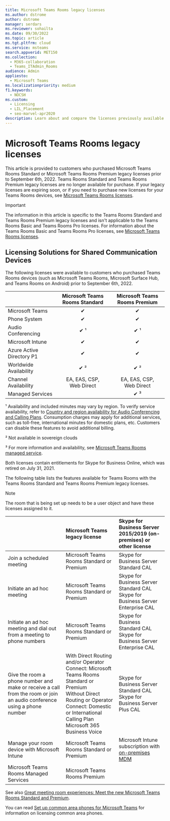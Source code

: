 ```yaml
---
title: Microsoft Teams Rooms legacy licenses
ms.author: dstrome
author: dstrome
manager: serdars
ms.reviewer: sohailta
ms.date: 09/30/2022
ms.topic: article
ms.tgt.pltfrm: cloud
ms.service: msteams
search.appverid: MET150
ms.collection: 
  - M365-collaboration
  - Teams_ITAdmin_Rooms
audience: Admin
appliesto: 
  - Microsoft Teams
ms.localizationpriority: medium
f1.keywords: 
  - NOCSH
ms.custom: 
  - Licensing
  - LIL_Placement
  - seo-marvel-apr2020
description: Learn about and compare the licenses previously available for different types of calling and meeting features in Microsoft Teams Rooms.
---
```


# Microsoft Teams Rooms legacy licenses

This article is provided to customers who purchased Microsoft Teams Rooms Standard or Microsoft Teams Rooms Premium legacy licenses prior to September 6th, 2022. Teams Rooms Standard and Teams Rooms Premium legacy licenses are no longer available for purchase. If your legacy licenses are expiring soon, or if you need to purchase new licenses for your Teams Rooms devices, see [Microsoft Teams Rooms licenses](rooms-licensing.md).

> [!IMPORTANT]
> The information in this article is specific to the Teams Rooms Standard and Teams Rooms Premium legacy licenses and isn't applicable to the Teams Rooms Basic and Teams Rooms Pro licenses. For information about the Teams Rooms Basic and Teams Rooms Pro licenses, see [Microsoft Teams Rooms licenses](rooms-licensing.md).

## Licensing Solutions for Shared Communication Devices

The following licenses were available to customers who purchased Teams Rooms devices (such as Microsoft Teams Rooms, Microsoft Surface Hub, and Teams Rooms on Android) prior to September 6th, 2022.

|&nbsp;|Microsoft Teams Rooms Standard |Microsoft Teams Rooms Premium |
|:--- |:---: |:---: |
|Microsoft Teams|  &#x2714;|  &#x2714;|
|Phone System|  &#x2714;|  &#x2714;|
|Audio Conferencing|&#x2714; &sup1;|&#x2714; &sup1;|
|Microsoft Intune|&#x2714;|&#x2714;|  
|Azure Active Directory P1|&#x2714;|&#x2714;| 
|Worldwide Availability | &#x2714; &sup2;| &#x2714; &sup2;|
|Channel Availability | EA, EAS, CSP, <br/>Web Direct | EA, EAS, CSP, <br/>Web Direct |
|Managed Services | | &#x2714; &sup3;|

&sup1; Availability and included minutes may vary by region. To verify service availability, refer to  [Country and region availability for Audio Conferencing and Calling Plans](/microsoftteams/country-and-region-availability-for-audio-conferencing-and-calling-plans). Consumption charges may apply for additional services, such as toll-free, international minutes for domestic plans, etc. Customers can disable these features to avoid additional billing.  

&sup2; Not available in sovereign clouds  

&sup3; For more information and availability, see [Microsoft Teams Rooms managed service](microsoft-teams-rooms-premium.md).

Both licenses contain entitlements for Skype for Business Online, which was retired on July 31, 2021.

The following table lists the features available for Teams Rooms with the Teams Rooms Standard and Teams Rooms Premium legacy licenses.
  
> [!NOTE]
> The room that is being set up needs to be a user object and have these licenses assigned to it.

| &nbsp;                                                                                                                 | Microsoft Teams legacy license                                                                                                                                                                                 | Skype for Business Server 2015/2019 (on-premises) or other license                                    |
|:-----------------------------------------------------------------------------------------------------------------------|:---------------------------------------------------------------------------------------------------------------------------------------------------------------------------------------------------------------|:------------------------------------------------------------------------------------------------------|
| Join a scheduled meeting                                                                                               | Microsoft Teams Rooms Standard or Premium                                                                                                                                                                      | Skype for Business Server Standard CAL                                                                |
| Initiate an ad hoc meeting                                                                                             | Microsoft Teams Rooms Standard or Premium                                                                                                                                                                      | Skype for Business Server Standard CAL  <br/> Skype for Business Server Enterprise CAL                |
| Initiate an ad hoc meeting and dial out from a meeting to phone numbers                                                | Microsoft Teams Rooms Standard or Premium                                                                                                                                                                      | Skype for Business Standard CAL  <br/> Skype for Business Server Enterprise CAL                       |
| Give the room a phone number and make or receive a call from the room or join an audio conference using a phone number | With Direct Routing and/or Operator Connect: Microsoft Teams Rooms Standard or Premium<br/>Without Direct Routing or Operator Connect: Domestic or International Calling Plan<br/>Microsoft 365 Business Voice | Skype for Business Server Standard CAL  <br/> Skype for Business Server Plus CAL                      |
| Manage your room device with Microsoft Intune                                                                          | Microsoft Teams Rooms Standard or Premium                                                                                                                                                                      | Microsoft Intune subscription with [on-premises MDM](/configmgr/mdm/plan-design/plan-on-premises-mdm) |
| Microsoft Teams Rooms Managed Services                                                                                 | Microsoft Teams Rooms Premium                                                                                                                                                                                  |                                                                                                       |

 See also [Great meeting room experiences: Meet the new Microsoft Teams Rooms Standard and Premium](https://www.microsoft.com/microsoft-365/blog/2020/07/21/microsoft-teams-meetings-hybrid-workplace-options/).

 You can read [Set up common area phones for Microsoft Teams](../set-up-common-area-phones.md) for information on licensing common area phones.
